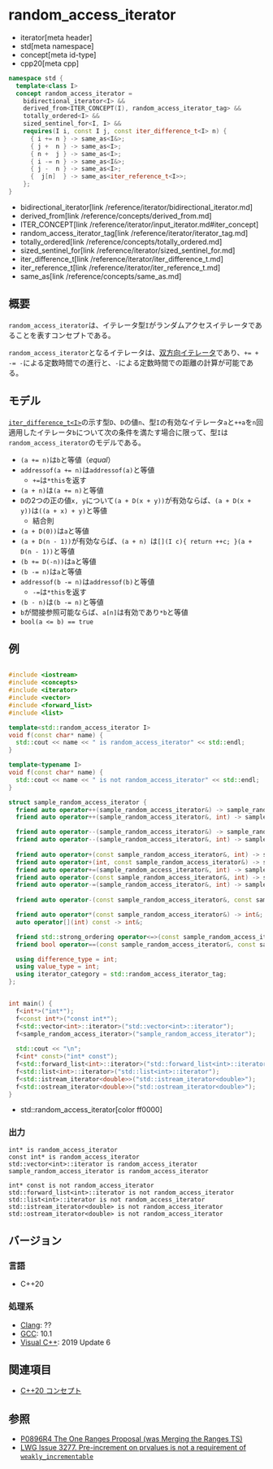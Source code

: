 # random_access_iterator
* iterator[meta header]
* std[meta namespace]
* concept[meta id-type]
* cpp20[meta cpp]

```cpp
namespace std {
  template<class I>
  concept random_access_iterator =
    bidirectional_iterator<I> &&
    derived_from<ITER_CONCEPT(I), random_access_iterator_tag> &&
    totally_ordered<I> &&
    sized_sentinel_for<I, I> &&
    requires(I i, const I j, const iter_difference_t<I> n) {
      { i += n } -> same_as<I&>;
      { j +  n } -> same_as<I>;
      { n +  j } -> same_as<I>;
      { i -= n } -> same_as<I&>;
      { j -  n } -> same_as<I>;
      {  j[n]  } -> same_as<iter_reference_t<I>>;
    };
}
```
* bidirectional_iterator[link /reference/iterator/bidirectional_iterator.md]
* derived_from[link /reference/concepts/derived_from.md]
* ITER_CONCEPT[link /reference/iterator/input_iterator.md#iter_concept]
* random_access_iterator_tag[link /reference/iterator/iterator_tag.md]
* totally_ordered[link /reference/concepts/totally_ordered.md]
* sized_sentinel_for[link /reference/iterator/sized_sentinel_for.md]
* iter_difference_t[link /reference/iterator/iter_difference_t.md]
* iter_reference_t[link /reference/iterator/iter_reference_t.md]
* same_as[link /reference/concepts/same_as.md]

## 概要

`random_access_iterator`は、イテレータ型`I`がランダムアクセスイテレータであることを表すコンセプトである。

`random_access_iterator`となるイテレータは、[双方向イテレータ](bidirectional_iterator.md)であり、`+= + -= -`による定数時間での進行と、`-`による定数時間での距離の計算が可能である。

## モデル

[`iter_difference_t<I>`](/reference/iterator/iter_difference_t.md)の示す型`D`、`D`の値`n`、型`I`の有効なイテレータ`a`と`++a`を`n`回適用したイテレータ`b`について次の条件を満たす場合に限って、型`I`は`random_access_iterator`のモデルである。

- `(a += n)`は`b`と等値（*equal*）
- `addressof(a += n)`は`addressof(a)`と等値
    - `+=`は`*this`を返す
- `(a + n)`は`(a += n)`と等値
- `D`の2つの正の値`x, y`について`(a + D(x + y))`が有効ならば、`(a + D(x + y))`は`((a + x) + y)`と等値
    - 結合則
- `(a + D(0))`は`a`と等値
- `(a + D(n - 1))`が有効ならば、`(a + n) `は`[](I c){ return ++c; }(a + D(n - 1))`と等値
- `(b += D(-n))`は`a`と等値
- `(b -= n)`は`a`と等値
- `addressof(b -= n)`は`addressof(b)`と等値
    - `-=`は`*this`を返す
- `(b - n)`は`(b -= n)`と等値
- `b`が間接参照可能ならば、`a[n]`は有効であり`*b`と等値
- `bool(a <= b) == true`

## 例
```cpp example

#include <iostream>
#include <concepts>
#include <iterator>
#include <vector>
#include <forward_list>
#include <list>

template<std::random_access_iterator I>
void f(const char* name) {
  std::cout << name << " is random_access_iterator" << std::endl;
}

template<typename I>
void f(const char* name) {
  std::cout << name << " is not random_access_iterator" << std::endl;
}

struct sample_random_access_iterator {
  friend auto operator++(sample_random_access_iterator&) -> sample_random_access_iterator&;
  friend auto operator++(sample_random_access_iterator&, int) -> sample_random_access_iterator;

  friend auto operator--(sample_random_access_iterator&) -> sample_random_access_iterator&;
  friend auto operator--(sample_random_access_iterator&, int) -> sample_random_access_iterator;
  
  friend auto operator+(const sample_random_access_iterator&, int) -> sample_random_access_iterator;
  friend auto operator+(int, const sample_random_access_iterator&) -> sample_random_access_iterator;
  friend auto operator+=(sample_random_access_iterator&, int) -> sample_random_access_iterator&;
  friend auto operator-(const sample_random_access_iterator&, int) -> sample_random_access_iterator;
  friend auto operator-=(sample_random_access_iterator&, int) -> sample_random_access_iterator&;
  
  friend auto operator-(const sample_random_access_iterator&, const sample_random_access_iterator&) -> int;

  friend auto operator*(const sample_random_access_iterator&) -> int&;
  auto operator[](int) const -> int&;

  friend std::strong_ordering operator<=>(const sample_random_access_iterator&, const sample_random_access_iterator&);
  friend bool operator==(const sample_random_access_iterator&, const sample_random_access_iterator&);

  using difference_type = int;
  using value_type = int;
  using iterator_category = std::random_access_iterator_tag;
};


int main() {
  f<int*>("int*");
  f<const int*>("const int*");
  f<std::vector<int>::iterator>("std::vector<int>::iterator");
  f<sample_random_access_iterator>("sample_random_access_iterator");
  
  std::cout << "\n";
  f<int* const>("int* const");
  f<std::forward_list<int>::iterator>("std::forward_list<int>::iterator");
  f<std::list<int>::iterator>("std::list<int>::iterator");
  f<std::istream_iterator<double>>("std::istream_iterator<double>");
  f<std::ostream_iterator<double>>("std::ostream_iterator<double>");
}
```
* std::random_access_iterator[color ff0000]

### 出力
```
int* is random_access_iterator
const int* is random_access_iterator
std::vector<int>::iterator is random_access_iterator
sample_random_access_iterator is random_access_iterator

int* const is not random_access_iterator
std::forward_list<int>::iterator is not random_access_iterator
std::list<int>::iterator is not random_access_iterator
std::istream_iterator<double> is not random_access_iterator
std::ostream_iterator<double> is not random_access_iterator
```

## バージョン
### 言語
- C++20

### 処理系
- [Clang](/implementation.md#clang): ??
- [GCC](/implementation.md#gcc): 10.1
- [Visual C++](/implementation.md#visual_cpp): 2019 Update 6

## 関連項目

- [C++20 コンセプト](/lang/cpp20/concepts.md)

## 参照

- [P0896R4 The One Ranges Proposal (was Merging the Ranges TS)](http://www.open-std.org/jtc1/sc22/wg21/docs/papers/2018/p0896r4.pdf)
- [LWG Issue 3277. Pre-increment on prvalues is not a requirement of `weakly_incrementable`](https://wg21.cmeerw.net/lwg/issue3277)
